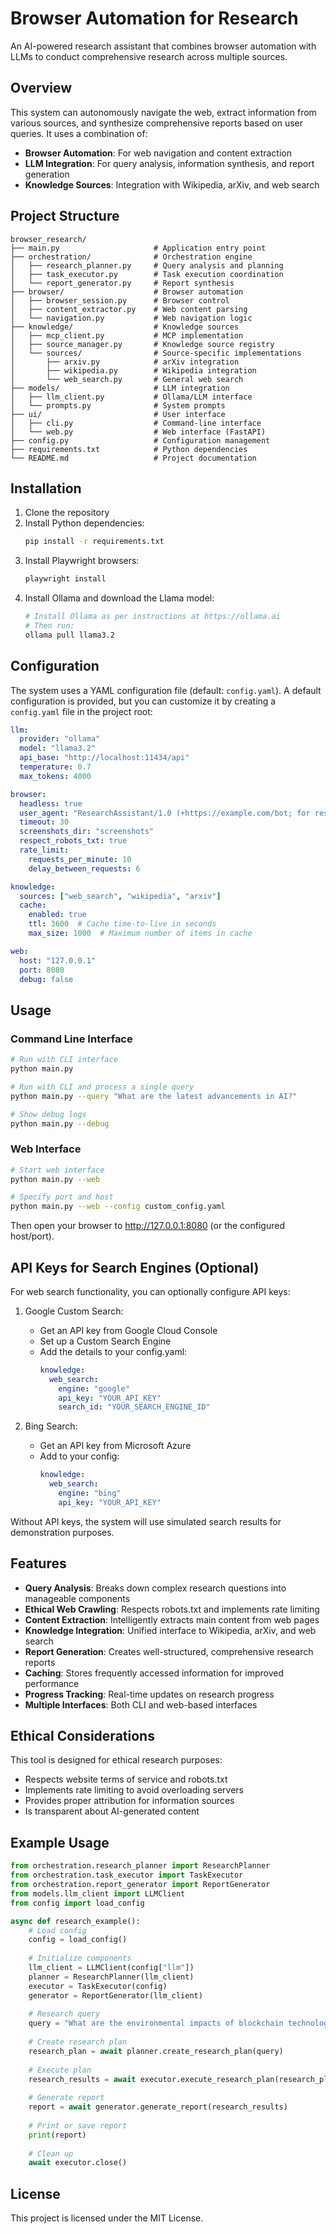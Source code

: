 # Browser Automation for Research

An AI-powered research assistant that combines browser automation with LLMs to conduct comprehensive research across multiple sources.

## Overview

This system can autonomously navigate the web, extract information from various sources, and synthesize comprehensive reports based on user queries. It uses a combination of:

- **Browser Automation**: For web navigation and content extraction
- **LLM Integration**: For query analysis, information synthesis, and report generation
- **Knowledge Sources**: Integration with Wikipedia, arXiv, and web search

## Project Structure

```
browser_research/
├── main.py                     # Application entry point
├── orchestration/              # Orchestration engine
│   ├── research_planner.py     # Query analysis and planning
│   ├── task_executor.py        # Task execution coordination
│   └── report_generator.py     # Report synthesis
├── browser/                    # Browser automation
│   ├── browser_session.py      # Browser control
│   ├── content_extractor.py    # Web content parsing
│   └── navigation.py           # Web navigation logic
├── knowledge/                  # Knowledge sources
│   ├── mcp_client.py           # MCP implementation
│   ├── source_manager.py       # Knowledge source registry
│   └── sources/                # Source-specific implementations
│       ├── arxiv.py            # arXiv integration
│       ├── wikipedia.py        # Wikipedia integration
│       └── web_search.py       # General web search
├── models/                     # LLM integration
│   ├── llm_client.py           # Ollama/LLM interface
│   └── prompts.py              # System prompts
├── ui/                         # User interface
│   ├── cli.py                  # Command-line interface
│   └── web.py                  # Web interface (FastAPI)
├── config.py                   # Configuration management
├── requirements.txt            # Python dependencies
└── README.md                   # Project documentation
```

## Installation

1. Clone the repository
2. Install Python dependencies:
   ```bash
   pip install -r requirements.txt
   ```
3. Install Playwright browsers:
   ```bash
   playwright install
   ```
4. Install Ollama and download the Llama model:
   ```bash
   # Install Ollama as per instructions at https://ollama.ai
   # Then run:
   ollama pull llama3.2
   ```

## Configuration

The system uses a YAML configuration file (default: `config.yaml`). A default configuration is provided, but you can customize it by creating a `config.yaml` file in the project root:

```yaml
llm:
  provider: "ollama"
  model: "llama3.2"
  api_base: "http://localhost:11434/api"
  temperature: 0.7
  max_tokens: 4000

browser:
  headless: true
  user_agent: "ResearchAssistant/1.0 (+https://example.com/bot; for research purposes)"
  timeout: 30
  screenshots_dir: "screenshots"
  respect_robots_txt: true
  rate_limit:
    requests_per_minute: 10
    delay_between_requests: 6

knowledge:
  sources: ["web_search", "wikipedia", "arxiv"]
  cache:
    enabled: true
    ttl: 3600  # Cache time-to-live in seconds
    max_size: 1000  # Maximum number of items in cache

web:
  host: "127.0.0.1"
  port: 8080
  debug: false
```

## Usage

### Command Line Interface

```bash
# Run with CLI interface
python main.py

# Run with CLI and process a single query
python main.py --query "What are the latest advancements in AI?"

# Show debug logs
python main.py --debug
```

### Web Interface

```bash
# Start web interface
python main.py --web

# Specify port and host
python main.py --web --config custom_config.yaml
```

Then open your browser to http://127.0.0.1:8080 (or the configured host/port).

## API Keys for Search Engines (Optional)

For web search functionality, you can optionally configure API keys:

1. Google Custom Search:
   - Get an API key from Google Cloud Console
   - Set up a Custom Search Engine
   - Add the details to your config.yaml:
     ```yaml
     knowledge:
       web_search:
         engine: "google"
         api_key: "YOUR_API_KEY"
         search_id: "YOUR_SEARCH_ENGINE_ID"
     ```

2. Bing Search:
   - Get an API key from Microsoft Azure
   - Add to your config:
     ```yaml
     knowledge:
       web_search:
         engine: "bing"
         api_key: "YOUR_API_KEY"
     ```

Without API keys, the system will use simulated search results for demonstration purposes.

## Features

- **Query Analysis**: Breaks down complex research questions into manageable components
- **Ethical Web Crawling**: Respects robots.txt and implements rate limiting
- **Content Extraction**: Intelligently extracts main content from web pages
- **Knowledge Integration**: Unified interface to Wikipedia, arXiv, and web search
- **Report Generation**: Creates well-structured, comprehensive research reports
- **Caching**: Stores frequently accessed information for improved performance
- **Progress Tracking**: Real-time updates on research progress
- **Multiple Interfaces**: Both CLI and web-based interfaces

## Ethical Considerations

This tool is designed for ethical research purposes:
- Respects website terms of service and robots.txt
- Implements rate limiting to avoid overloading servers
- Provides proper attribution for information sources
- Is transparent about AI-generated content

## Example Usage

```python
from orchestration.research_planner import ResearchPlanner
from orchestration.task_executor import TaskExecutor
from orchestration.report_generator import ReportGenerator
from models.llm_client import LLMClient
from config import load_config

async def research_example():
    # Load config
    config = load_config()
    
    # Initialize components
    llm_client = LLMClient(config["llm"])
    planner = ResearchPlanner(llm_client)
    executor = TaskExecutor(config)
    generator = ReportGenerator(llm_client)
    
    # Research query
    query = "What are the environmental impacts of blockchain technology?"
    
    # Create research plan
    research_plan = await planner.create_research_plan(query)
    
    # Execute plan
    research_results = await executor.execute_research_plan(research_plan)
    
    # Generate report
    report = await generator.generate_report(research_results)
    
    # Print or save report
    print(report)
    
    # Clean up
    await executor.close()
```

## License

This project is licensed under the MIT License.

